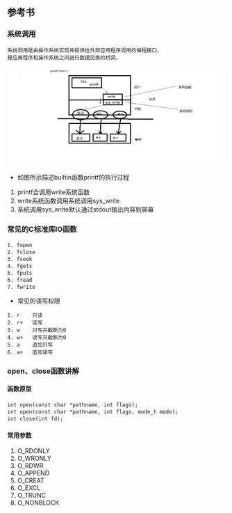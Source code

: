 ## 参考书


### 系统调用
```
系统调用是由操作系统实现并提供给外部应用程序调用的编程接口，
是应用程序和操作系统之间进行数据交换的桥梁。
```

![img.png](img.png)

- 如图所示描述builtin函数printf的执行过程

1. printf会调用write系统函数
2. write系统函数调用系统调用sys_write
3. 系统调用sys_write默认通过stdout输出内容到屏幕


### 常见的C标准库IO函数
```
1. fopen
2. fclose
3. fseek
4. fgets
5. fputs
6. fread
7. fwrite
```

- 常见的读写权限
```
1. r    只读
2. r+   读写
3. w    只写并截断为0
4. w+   读写并截断为0
5. a    追加只写
6. a+   追加读写
```
### open、close函数讲解

#### 函数原型
```
int open(const char *pathname, int flags);
int open(const char *pathname, int flags, mode_t mode);
int close(int fd);
```
#### 常用参数
1. O_RDONLY
2. O_WRONLY
3. O_RDWR
4. O_APPEND
5. O_CREAT
6. O_EXCL
7. O_TRUNC
8. O_NONBLOCK

























